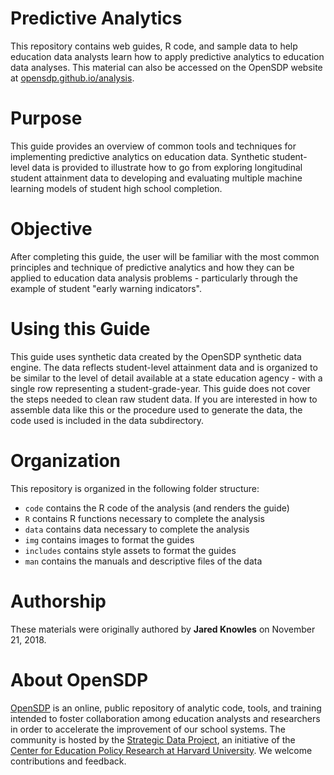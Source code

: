 # Predictive Analytics
This repository contains web guides, R code, and sample
data to help education data analysts learn how to apply predictive analytics
to education data analyses. This material can also be accessed on the
OpenSDP website at [opensdp.github.io/analysis](https://opensdp.github.io/analysis).


# Purpose

This guide provides an overview of common tools and techniques for implementing 
predictive analytics on education data. Synthetic student-level data is provided 
to illustrate how to go from exploring longitudinal student attainment data to 
developing and evaluating multiple machine learning models of student high 
school completion. 

# Objective

After completing this guide, the user will be familiar with the most common 
principles and technique of predictive analytics and how they can be applied 
to education data analysis problems - particularly through the example of 
student "early warning indicators". 

# Using this Guide

This guide uses synthetic data created by the OpenSDP synthetic data engine.
The data reflects student-level attainment data and is organized to be similar 
to the level of detail available at a state education agency - with a single 
row representing a student-grade-year. This guide does not cover the steps 
needed to clean raw student data. If you are interested in how to assemble 
data like this or the procedure used to generate the data, the code used 
is included in the data subdirectory. 



# Organization

This repository is organized in the following folder structure:

- `code` contains the R code of the analysis (and renders the guide)
- `R` contains R functions necessary to complete the analysis
- `data` contains data necessary to complete the analysis
- `img` contains images to format the guides
- `includes` contains style assets to format the guides
- `man` contains the manuals and descriptive files of the data


# Authorship
These materials were originally authored by **Jared Knowles** on November 21,
2018. 

# About OpenSDP

[OpenSDP](https://opensdp.github.io) is an online, public repository of analytic
code, tools, and training intended to foster collaboration among education
analysts and researchers in order to accelerate the improvement of our school
systems. The community is hosted by the
[Strategic Data Project](https://sdp.cepr.harvard.edu), an initiative of the
[Center for Education Policy Research at Harvard University](https://cepr.harvard.edu).
We welcome contributions and feedback.
